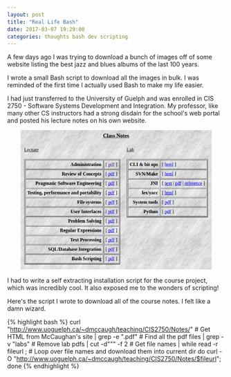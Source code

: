 ```yaml
---
layout: post
title: "Real Life Bash"
date: 2017-03-07 19:29:00
categories: thoughts bash dev scripting
---
```


A few days ago I was trying to download a bunch of images off of some website listing the best jazz and blues albums of the last 100 years.


I wrote a small Bash script to download all the images in bulk. I was reminded of the first time I actually used Bash to make my life easier. 

I had just transferred to the University of Guelph and was enrolled in CIS 2750 - Software Systems Development and Integration. My professor, like many other CS instructors had a strong disdain for the school's web portal and posted his lecture notes on his own website.

<p align="center">
  <img style="height: 23em" src="/images/cis2750notes.png" alt="CIS 2750 Notes on course site"/>
</p>

I had to write a self extracting installation script for the course project, which was incredibly cool. It also exposed me to the wonders of scripting!

Here's the script I wrote to download all of the course notes. I felt like a damn wizard.

{% highlight bash %}
curl "http://www.uoguelph.ca/~dmccaugh/teaching/CIS2750/Notes/"  # Get HTML from McCaughan's site
| grep -e "\.pdf"                                                # Find all the pdf files
| grep -v "labs"                                                 # Remove lab pdfs
| cut -d"\"" -f 2                                                # Get file names
| while read -r fileurl ;                                        # Loop over file names and download them into current dir
      do curl -O "http://www.uoguelph.ca/~dmccaugh/teaching/CIS2750/Notes/$fileurl";
        done
{% endhighlight %}
